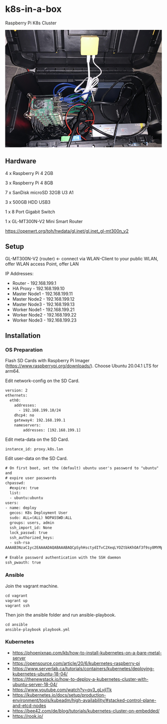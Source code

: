 # k8s-in-a-box

Raspberry Pi K8s Cluster

<div align="center">
  <img src="cluster.jpg" />
</div>

## Hardware

4 x Raspberry Pi 4 2GB

3 x Raspberry Pi 4 8GB

7 x SanDisk microSD 32GB U3 A1

3 x 500GB HDD USB3

1 x 8 Port Gigabit Switch

1 x GL-MT300N-V2 Mini Smart Router

https://openwrt.org/toh/hwdata/gl.inet/gl.inet_gl-mt300n_v2

## Setup

GL-MT300N-V2 (router) <- connect via WLAN-Client to your public WLAN, offer WLAN access Point, offer LAN

IP Addresses:
  * Router - 192.168.199.1
  * HA Proxy - 192.168.199.10
  * Master Node1 - 192.168.199.11
  * Master Node2 - 192.168.199.12
  * Master Node3 - 192.168.199.13
  * Worker Node1 - 192.168.199.21
  * Worker Node2 - 192.168.199.22
  * Worker Node3 - 192.168.199.23


## Installation

### OS Preparation

Flash SD Cards with Raspberry Pi Imager (https://www.raspberrypi.org/downloads/). Choose Ubuntu 20.04.1 LTS for arm64.

Edit network-config on the SD Card.

```
version: 2
ethernets:
  eth0:
    addresses:
      - 192.168.199.10/24
    dhcp4: no
    gateway4: 192.168.199.1
    nameservers:
        addresses: [192.168.199.1]
```

Edit meta-data on the SD Card.

```
instance_id: proxy.k8s.lan
```

Edit user-data on the SD Card.

```
# On first boot, set the (default) ubuntu user's password to "ubuntu" and
# expire user passwords
chpasswd:
  #expire: true
  list:
  - ubuntu:ubuntu
users:
- name: deploy
  gecos: K8s Deployment User
  sudo: ALL=(ALL) NOPASSWD:ALL
  groups: users, admin
  ssh_import_id: None
  lock_passwd: true
  ssh_authorized_keys:
  - ssh-rsa AAAAB3NzaC1yc2EAAAADAQABAAABAQCpSyhHsctydITvC2XeqLYOZtbkKhOAf3f9sy8MYMpFcKQ2CRJ5DVMgRJyUR6yYLqlMTxZW7i9UaB0r+Bzgis3ay3N7EubJgZDPSNe3RyVvS1EShahEZeijZL0mhU4xq8Ui/LGjpOhGEtSCV/5CIqxPINlpVKlXfHgInJvEYA+hY6rns8+x8shq9KYb/Frpj2DftgZJoEVfEgFxrUIaiZA68KKPMVdTxL5B4xmBIofPvbhEZbQCsysjjJGTA+SUCSC3rKyM1UsqGntz+oftd5HN2XNfCDNVKFLOkKTRIfPZc8MrYlC5bB6cx02HYY9fm/1UiOuihZdCklkySQ+B7Igj

# Enable password authentication with the SSH daemon
ssh_pwauth: true
```

### Ansible

Join the vagrant machine.

```
cd vagrant
vagrant up
vagrant ssh
```

Then join the ansible folder and run ansible-playbook.

```
cd ansible
ansible-playbook playbook.yml
```

### Kubernetes

  * https://phoenixnap.com/kb/how-to-install-kubernetes-on-a-bare-metal-server
  * https://opensource.com/article/20/6/kubernetes-raspberry-pi
  * https://www.serverlab.ca/tutorials/containers/kubernetes/deploying-kubernetes-ubuntu-18-04/
  * https://thenewstack.io/how-to-deploy-a-kubernetes-cluster-with-ubuntu-server-18-04/
  * https://www.youtube.com/watch?v=qv3_gLvjITk
  * https://kubernetes.io/docs/setup/production-environment/tools/kubeadm/high-availability/#stacked-control-plane-and-etcd-nodes
  * https://bee42.com/de/blog/tutorials/kubernetes-cluster-on-embedded/
  * https://rook.io/
